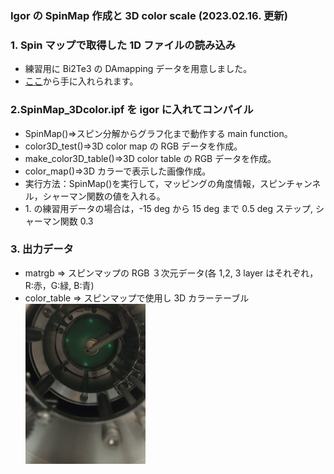 
<h3>Igor の SpinMap 作成と 3D color scale (2023.02.16. 更新)</h3>

<h3>1. Spin マップで取得した 1D ファイルの読み込み</h3>
<ul>
<li>練習用に Bi2Te3 の DAmapping データを用意しました。</li>
<li><a href = "https://hiroshimauniv-my.sharepoint.com/:u:/g/personal/kk224_hiroshima-u_ac_jp/EQqBF1VpUotCtRTtvsuZyFYBQzJtYs0sZp752itqqr6zYw?e=Lea4zV" target="_blank">ここ</a>から手に入れられます。</li></ul>

<h3>2.SpinMap_3Dcolor.ipf を igor に入れてコンパイル</h3>
<ul>
<li>SpinMap()=>スピン分解からグラフ化まで動作する main function。</li>
<li>color3D_test()=>3D color map の RGB データを作成。</li>
<li>make_color3D_table()=>3D color table の RGB データを作成。</li>
<li>color_map()=>3D カラーで表示した画像作成。</li>
<li>実行方法：SpinMap()を実行して，マッピングの角度情報，スピンチャンネル，シャーマン関数の値を入れる。</li>
<li>1. の練習用データの場合は，-15 deg から 15 deg まで 0.5 deg ステップ, シャーマン関数 0.3 </li>
</ul>

<h3>3. 出力データ</h3>
<ul> 
<li>matrgb => スピンマップの RGB ３次元データ(各 1,2, 3 layer はそれぞれ，R:赤，G:緑, B:青) </li>
<li>color_table => スピンマップで使用し 3D カラーテーブル</li>
<img src="https://github.com/Hikaribussei-lab/homepage/blob/440db5b5bdc722eae09fbdac4a48a22bdc2a10c3/target/img/MgOFe.jpg" height="40%" width="40%" />
  
</h3>
</ul>
